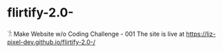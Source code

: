 # flirtify-2.0-
𓀟 Make Website w/o Coding Challenge - 001
The site is live at https://liz-pixel-dev.github.io/flirtify-2.0-/
